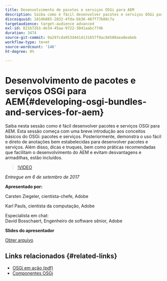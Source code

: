 ```yaml
---
title: Desenvolvimento de pacotes e serviços OSGi para AEM
description: Saiba como é fácil desenvolver pacotes e serviços OSGi para AEM. Esta sessão começa com uma breve introdução aos conceitos básicos do OSGi.
discoiquuid: 1814b885-2832-4fda-bb36-467f77b88c7a
targetaudience: target-audience advanced
exl-id: 821b72b1-de34-45aa-9722-3041aabc774b
duration: 3474
source-git-commit: 9a297cda953d4414131657f9ac84580aea0eabeb
workflow-type: tm+mt
source-wordcount: '146'
ht-degree: 0%

---
```


# Desenvolvimento de pacotes e serviços OSGi para AEM{#developing-osgi-bundles-and-services-for-aem}

Saiba nesta sessão como é fácil desenvolver pacotes e serviços OSGi para AEM. Esta sessão começa com uma breve introdução aos conceitos básicos do OSGi: pacotes e serviços. Posteriormente, demonstra o uso fácil e direto de anotações bem estabelecidas para desenvolver pacotes e serviços. Além disso, dicas e truques, bem como práticas recomendadas que facilitam o desenvolvimento do AEM e evitam desvantagens e armadilhas, estão incluídos.

>[!VIDEO](https://video.tv.adobe.com/v/19654/?quality=9)

*Entregue em 6 de setembro de 2017*

**Apresentado por:**

Carsten Ziegeler, cientista-chefe, Adobe

Karl Pauls, cientista da computação, Adobe

Especialista em chat:\
David Bosschaert, Engenheiro de software sênior, Adobe

**Slides do apresentador**

[Obter arquivo](assets/aem-gems-osgi-best-practices-090617.pdf)

## Links relacionados {#related-links}

* [OSGi em ação (pdf)](https://manning-content.s3.amazonaws.com/download/9/86fba2b-2ea2-48cc-855d-39e06df49ceb/OSGIiAsamplech1.pdf)
* [Componentes OSGi](https://blog.osoco.de/2015/08/osgi-components-simply-simple-part-i/)
